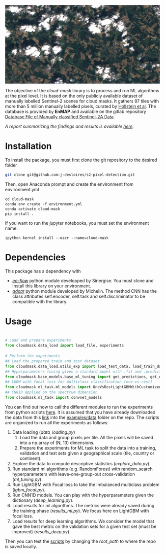 
<div style="display: flex;">
  <img src=doc/logo.png alt="alt text" title="image title" style="float: right;">
  <p> </p>
</div>


The objective of the *cloud-mask* library is to process and run ML algorithms at the pixel level. It is based on the only publicly available dataset of manually labelled Sentinel-2 scenes for cloud masks.
It gathers 97 tiles with more than 5 million manually labelled pixels, curated by [Hollstein et al](https://www.mdpi.com/2072-4292/8/8/666). The database is provided by **EnMAP** and available on the gitlab repository [Database File of Manually classified Sentinel-2A Data](https://git.gfz-potsdam.de/EnMAP/sentinel2_manual_classification_clouds).

*A report summarizing the findings and results is available [here](/doc/report_s2_manual_classification.pdf).*

# Installation

To install the package, you must first clone the git repository to the desired folder


```bash
git clone git@github.com:j-desloires/s2-pixel-detection.git
```

Then, open Anaconda prompt and create the environment from environment.yml

```
cd cloud-mask
conda env create -f environment.yml
conda activate cloud-mask
pip install .
```

If you want to run the jupyter notebooks, you must set the environment name:

```
ipython kernel install --user --name=cloud-mask
```

# Dependencies

This package has a dependency with 
- [*eo-flow*](https://github.com/sentinel-hub/eo-flow/) python module developped by Sinergise. You must clone and install this library on your environment.
- [*adapt*](https://github.com/adapt-python/adapt) python module developed by Michelin. The method CNN has the class attributes self.encoder, self.task and self.discriminator to be compatible with the library.

# Usage

```python

# Load and prepare experiments
from cloudmask.data_load import load_file, experiments

# Perform the experiments
## Load the prepared train and test dataset
from cloudmask.data_load.utils_exp import load_test_data, load_train_data, subset_data
## Hyperparameters tuning given a standard model with .fit and .predict methods
from cloudmask.base_models.base_ml_tuning import get_predictions, get_dictionary_metrics
## LGBM with focal loss for multiclass classification (one-vs-rest)
from cloudmask.ml_task.ml_models import OneVsRestLightGBMWithCustomizedLoss, FocalLoss
## CNN1D applied on the spectrum dimension
from cloudmask.ml_task import convnet_models

```
You can find out how to call the different modules to run the experiments from python scripts [here](/examples/scripts). It is assumed that you have already downloaded the data from this [link](https://git.gfz-potsdam.de/EnMAP/sentinel2_manual_classification_clouds/-/blob/master/20160914_s2_manual_classification_data.h5) into the [examples/data](/examples/data) folder on the repo.
The scripts are organized to run all the experiments as follows:
1. Data loading (*data_loading.py*)
   1. Load the data and group pixels per tile. All the pixels will be saved into a np.array of (N, 13) dimensions.
   2. Prepare the experiments for ML task to split the data into a training, validation and test sets given a geographical scale (tile, country or continent).
2. Explore the data to compute descriptive statistics (*explore_data.py*).
3. Run standard ml algorithms (e.g. RandomForest) with random_search hyperparameters with leave-one-group-out cross-validation (*ml_tuning.py*).
4. Run LightGBM with Focal loss to take the imbalanced multiclass problem (*lgbm_focal.py*).
5. Run CNN1D models. You can play with the hyperparameters given the dictionary (*deep_learning.py*).
6. Load results for ml algorithms. The metrics were already saved during the training phase (*results_ml.py*). We focus here on LightGBM with focal loss.
7. Load results for deep learning algorithms. We consider the model that gave the best metric on the validation sets for a given test set (must be improved) (*results_deep.py*).


Then you can test the [scripts](/examples/scripts) by changing the *root_path* to where the repo is saved locally.
